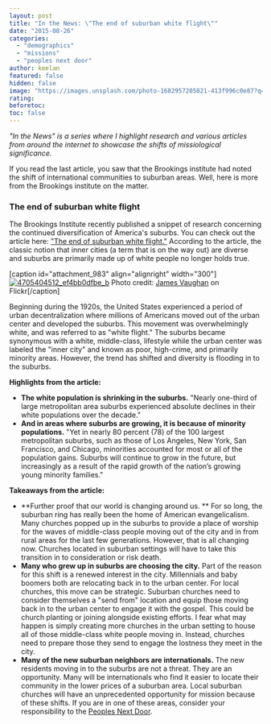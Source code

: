 ```yaml
---
layout: post
title: "In the News: \"The end of suburban white flight\""
date: "2015-08-26"
categories: 
  - "demographics"
  - "missions"
  - "peoples next door"
author: keelan
featured: false
hidden: false
image: "https://images.unsplash.com/photo-1682957205821-413f996c0e87?q=80&w=1974&auto=format&fit=crop&ixlib=rb-4.0.3&ixid=M3wxMjA3fDB8MHxwaG90by1wYWdlfHx8fGVufDB8fHx8fA%3D%3D"
rating:
beforetoc:
toc: false
---
```


_"In the News" is a series where I highlight research and various articles from around the internet to showcase the shifts of missiological significance._ 

If you read the last article, you saw that the Brookings institute had noted the shift of international communities to suburban areas. Well, here is more from the Brookings institute on the matter.

### The end of suburban white flight

The Brookings Institute recently published a snippet of research concerning the continued diversification of America's suburbs. You can check out the article here: ["The end of suburban white flight."](http://www.brookings.edu/blogs/the-avenue/posts/2015/07/23-suburban-white-flight-frey) According to the article, the classic notion that inner cities (a term that is on the way out) are diverse and suburbs are primarily made up of white people no longer holds true.

\[caption id="attachment\_983" align="alignright" width="300"\][![4705404512_ef4bb0dfbe_b](https://keelancook.files.wordpress.com/2020/08/92691-4705404512_ef4bb0dfbe_b.jpg?w=300&h=209)](https://keelancook.files.wordpress.com/2020/08/92691-4705404512_ef4bb0dfbe_b.jpg) Photo credit: [James Vaughan](https://www.flickr.com/photos/x-ray_delta_one/4705404512/in/photolist-8aNqQ1-83h9tX-7Swwyw-8iXmvp-7nUUPR-7ptzJA-7ppGii-839ZTh-7n2iDE-7nVhHt-7nUQep-7nZ6ML-8euNMt-7VxfAN-7MsPaM-7Hwzdq-8rSf9E-82121J-8nkSMv-7ZZuvs-7Vx5QA-7SWFS5-849VLE-7P9zNv-7i9xMa-8b3WQL-7SwwC3-7ptzpA-7oEdyW-7MwM4j-7L4c7R-7m8gKM-8aZDbX-849WS3-7ZZuh9-7Vg3am-7ptzrU-7mhNUH-7mmW6r-7iDpcS-6YzPjf-8u5wvJ-8noZBu-7Vu1ov-7Qm8UZ-8aZDtD-8ugVUz-7k9DXB-7LHQxB-87Knmy) on Flickr\[/caption\]

Beginning during the 1920s, the United States experienced a period of urban decentralization where millions of Americans moved out of the urban center and developed the suburbs. This movement was overwhelmingly white, and was referred to as "white flight." The suburbs became synonymous with a white, middle-class, lifestyle while the urban center was labeled the "inner city" and known as poor, high-crime, and primarily minority areas. However, the trend has shifted and diversity is flooding in to the suburbs.

**Highlights from the article:**

- **The white population is shrinking in the suburbs.** "Nearly one-third of large metropolitan area suburbs experienced absolute declines in their white populations over the decade."
- **And in areas where suburbs are growing, it is because of minority populations.** "Yet in nearly 80 percent (78) of the 100 largest metropolitan suburbs, such as those of Los Angeles, New York, San Francisco, and Chicago, minorities accounted for most or all of the population gains. Suburbs will continue to grow in the future, but increasingly as a result of the rapid growth of the nation’s growing young minority families."

**Takeaways from the article:**

- **Further proof that our world is changing around us. ** For so long, the suburban ring has really been the home of American evangelicalism. Many churches popped up in the suburbs to provide a place of worship for the waves of middle-class people moving out of the city and in from rural areas for the last few generations. However, that is all changing now. Churches located in suburban settings will have to take this transition in to consideration or risk death.
- **Many who grew up in suburbs are choosing the city.** Part of the reason for this shift is a renewed interest in the city. Millennials and baby boomers both are relocating back in to the urban center. For local churches, this move can be strategic. Suburban churches need to consider themselves a "send from" location and equip those moving back in to the urban center to engage it with the gospel. This could be church planting or joining alongside existing efforts. I fear what may happen is simply creating more churches in the urban setting to house all of those middle-class white people moving in. Instead, churches need to prepare those they send to engage the lostness they meet in the city.
- **Many of the new suburban neighbors are internationals.** The new residents moving in to the suburbs are not a threat. They are an opportunity. Many will be internationals who find it easier to locate their community in the lower prices of a suburban area. Local suburban churches will have an unprecedented opportunity for mission because of these shifts. If you are in one of these areas, consider your responsibility to the [Peoples Next Door](http://blog.keelancook.com/2015/07/the-peoples-next-door.html).
